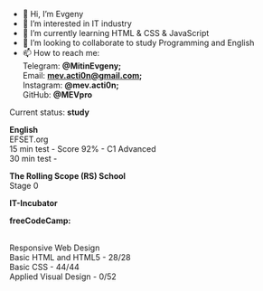 - 👋 Hi, I’m Evgeny
- 👀 I’m interested in IT industry
- 🌱 I’m currently learning HTML & CSS & JavaScript
- 💞️ I’m looking to collaborate to study Programming and English
- 📫 How to reach me: 
<br>Telegram: <strong>@MitinEvgeny;</strong>
<br>Email: <strong>mev.acti0n@gmail.com;</strong>
<br>Instagram: <strong>@mev.acti0n;</strong>
<br>GitHub: <strong>@MEVpro</strong>

<p>Current status: <strong>study</strong>

<p><strong>English</strong>
    <br>EFSET.org 
     <br>15 min test - Score 92% - C1 Advanced
       <br>30 min test - 
</p>

<p><strong>The Rolling Scope (RS) School</strong>
    <br>Stage 0
</p>

<p><strong>IT-Incubator</strong></p>

<p><strong>freeCodeCamp:</strong></p>
    <br>Responsive Web Design
        <br>Basic HTML and HTML5 - 28/28
        <br>Basic CSS - 44/44
        <br>Applied Visual Design - 0/52

